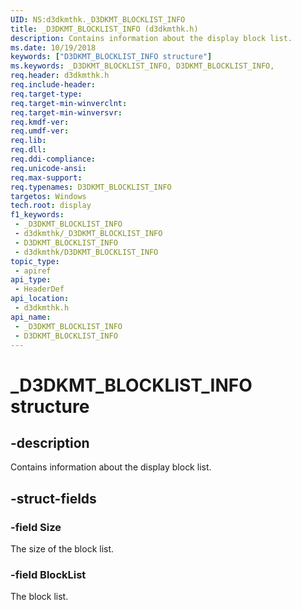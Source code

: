 ```yaml
---
UID: NS:d3dkmthk._D3DKMT_BLOCKLIST_INFO
title: _D3DKMT_BLOCKLIST_INFO (d3dkmthk.h)
description: Contains information about the display block list.
ms.date: 10/19/2018
keywords: ["D3DKMT_BLOCKLIST_INFO structure"]
ms.keywords: _D3DKMT_BLOCKLIST_INFO, D3DKMT_BLOCKLIST_INFO,
req.header: d3dkmthk.h
req.include-header: 
req.target-type: 
req.target-min-winverclnt: 
req.target-min-winversvr: 
req.kmdf-ver: 
req.umdf-ver: 
req.lib: 
req.dll: 
req.ddi-compliance: 
req.unicode-ansi: 
req.max-support: 
req.typenames: D3DKMT_BLOCKLIST_INFO
targetos: Windows
tech.root: display
f1_keywords:
 - _D3DKMT_BLOCKLIST_INFO
 - d3dkmthk/_D3DKMT_BLOCKLIST_INFO
 - D3DKMT_BLOCKLIST_INFO
 - d3dkmthk/D3DKMT_BLOCKLIST_INFO
topic_type:
 - apiref
api_type:
 - HeaderDef
api_location:
 - d3dkmthk.h
api_name:
 - _D3DKMT_BLOCKLIST_INFO
 - D3DKMT_BLOCKLIST_INFO
---
```


# _D3DKMT_BLOCKLIST_INFO structure


## -description

Contains information about the display block list.

## -struct-fields

### -field Size

The size of the block list.

### -field BlockList

The block list.

